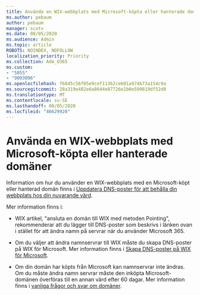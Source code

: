 ```yaml
---
title: Använda en WIX-webbplats med Microsoft-köpta eller hanterade domäner
ms.author: pebaum
author: pebaum
manager: scotv
ms.date: 08/05/2020
ms.audience: Admin
ms.topic: article
ROBOTS: NOINDEX, NOFOLLOW
localization_priority: Priority
ms.collection: Adm_O365
ms.custom:
- "5855"
- "9003096"
ms.openlocfilehash: f6845c56f05e9cef11362ce601a974b73a154c9a
ms.sourcegitcommit: 28a319e482e6a8644e87726e1b0e599819df52d0
ms.translationtype: MT
ms.contentlocale: sv-SE
ms.lasthandoff: 08/05/2020
ms.locfileid: "46629920"
---
```

# <a name="using-a-wix-website-with-microsoft-purchased-or-managed-domains"></a>Använda en WIX-webbplats med Microsoft-köpta eller hanterade domäner

Information om hur du använder en WIX-webbplats med en Microsoft-köpt eller hanterad domän finns i [Uppdatera DNS-poster för att behålla din webbplats hos din nuvarande värd](https://docs.microsoft.com/microsoft-365/admin/dns/update-dns-records-to-retain-current-hosting-provider).

Mer information finns i: 

- WIX artikel, "ansluta en domän till WIX med metoden Pointing", rekommenderar att du lägger till DNS-poster som beskrivs i länken ovan i stället för att ändra namn på servrar när du använder Microsoft 365.

- Om du väljer att ändra namnservrar till WIX måste du skapa DNS-poster på WIX för Microsoft. Mer information finns i [Skapa DNS-poster på WIX för Microsoft](https://docs.microsoft.com/microsoft-365/admin/dns/create-dns-records-at-wix).

- Om din domän har köpts från Microsoft kan namnservrar inte ändras. Om du måste ändra namn servrar måste den inköpta Microsoft-domänen överföras till en annan värd efter 60 dagar. Mer information finns i [vanliga frågor och svar om domäner](https://docs.microsoft.com/microsoft-365/admin/setup/domains-faq#can-i-transfer-a-domain-i-purchased-from-microsoft-to-another-provider).